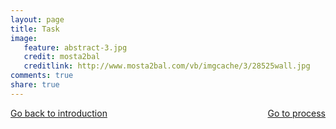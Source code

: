 ```yaml
---
layout: page 
title: Task 
image: 
   feature: abstract-3.jpg
   credit: mosta2bal
   creditlink: http://www.mosta2bal.com/vb/imgcache/3/28525wall.jpg
comments: true
share: true 
---
```








<div style="float: left"> 
<a href="{{ site.url }}/webquest/commerce/webquest-2/introduction-2/" class="btn">Go back to introduction</a>
</div>

<div style="float: right"> 
<a href="{{ site.url }}/webquest/commerce/webquest-2/process-2/" class="btn">Go to process</a>
</div>